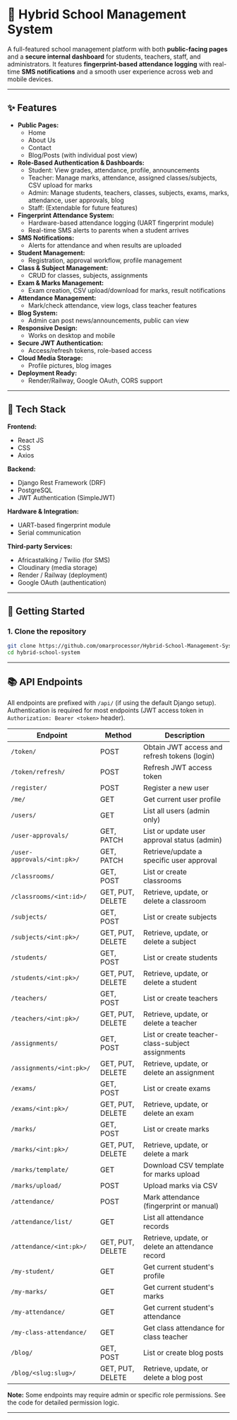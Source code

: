 # 🏫 Hybrid School Management System

A full-featured school management platform with both **public-facing pages** and a **secure internal dashboard** for students, teachers, staff, and administrators. It features **fingerprint-based attendance logging** with real-time **SMS notifications** and a smooth user experience across web and mobile devices.

---

## ✨ Features

- **Public Pages:**
  - Home
  - About Us
  - Contact
  - Blog/Posts (with individual post view)
- **Role-Based Authentication & Dashboards:**
  - Student: View grades, attendance, profile, announcements
  - Teacher: Manage marks, attendance, assigned classes/subjects, CSV upload for marks
  - Admin: Manage students, teachers, classes, subjects, exams, marks, attendance, user approvals, blog
  - Staff: (Extendable for future features)
- **Fingerprint Attendance System:**
  - Hardware-based attendance logging (UART fingerprint module)
  - Real-time SMS alerts to parents when a student arrives
- **SMS Notifications:**
  - Alerts for attendance and when results are uploaded
- **Student Management:**
  - Registration, approval workflow, profile management
- **Class & Subject Management:**
  - CRUD for classes, subjects, assignments
- **Exam & Marks Management:**
  - Exam creation, CSV upload/download for marks, result notifications
- **Attendance Management:**
  - Mark/check attendance, view logs, class teacher features
- **Blog System:**
  - Admin can post news/announcements, public can view
- **Responsive Design:**
  - Works on desktop and mobile
- **Secure JWT Authentication:**
  - Access/refresh tokens, role-based access
- **Cloud Media Storage:**
  - Profile pictures, blog images
- **Deployment Ready:**
  - Render/Railway, Google OAuth, CORS support

---

## 🧰 Tech Stack

**Frontend:**
- React JS
- CSS
- Axios

**Backend:**
- Django Rest Framework (DRF)
- PostgreSQL
- JWT Authentication (SimpleJWT)

**Hardware & Integration:**
- UART-based fingerprint module
- Serial communication

**Third-party Services:**
- Africastalking / Twilio (for SMS)
- Cloudinary (media storage)
- Render / Railway (deployment)
- Google OAuth (authentication)

---

## 🚀 Getting Started

### 1. Clone the repository

```bash
git clone https://github.com/omarprocessor/Hybrid-School-Management-System.git
cd hybrid-school-system
```

---

## 📚 API Endpoints

All endpoints are prefixed with `/api/` (if using the default Django setup). Authentication is required for most endpoints (JWT access token in `Authorization: Bearer <token>` header).

| Endpoint | Method | Description |
|----------|--------|-------------|
| `/token/` | POST | Obtain JWT access and refresh tokens (login) |
| `/token/refresh/` | POST | Refresh JWT access token |
| `/register/` | POST | Register a new user |
| `/me/` | GET | Get current user profile |
| `/users/` | GET | List all users (admin only) |
| `/user-approvals/` | GET, PATCH | List or update user approval status (admin) |
| `/user-approvals/<int:pk>/` | GET, PATCH | Retrieve/update a specific user approval |
| `/classrooms/` | GET, POST | List or create classrooms |
| `/classrooms/<int:id>/` | GET, PUT, DELETE | Retrieve, update, or delete a classroom |
| `/subjects/` | GET, POST | List or create subjects |
| `/subjects/<int:pk>/` | GET, PUT, DELETE | Retrieve, update, or delete a subject |
| `/students/` | GET, POST | List or create students |
| `/students/<int:pk>/` | GET, PUT, DELETE | Retrieve, update, or delete a student |
| `/teachers/` | GET, POST | List or create teachers |
| `/teachers/<int:pk>/` | GET, PUT, DELETE | Retrieve, update, or delete a teacher |
| `/assignments/` | GET, POST | List or create teacher-class-subject assignments |
| `/assignments/<int:pk>/` | GET, PUT, DELETE | Retrieve, update, or delete an assignment |
| `/exams/` | GET, POST | List or create exams |
| `/exams/<int:pk>/` | GET, PUT, DELETE | Retrieve, update, or delete an exam |
| `/marks/` | GET, POST | List or create marks |
| `/marks/<int:pk>/` | GET, PUT, DELETE | Retrieve, update, or delete a mark |
| `/marks/template/` | GET | Download CSV template for marks upload |
| `/marks/upload/` | POST | Upload marks via CSV |
| `/attendance/` | POST | Mark attendance (fingerprint or manual) |
| `/attendance/list/` | GET | List all attendance records |
| `/attendance/<int:pk>/` | GET, PUT, DELETE | Retrieve, update, or delete an attendance record |
| `/my-student/` | GET | Get current student's profile |
| `/my-marks/` | GET | Get current student's marks |
| `/my-attendance/` | GET | Get current student's attendance |
| `/my-class-attendance/` | GET | Get class attendance for class teacher |
| `/blog/` | GET, POST | List or create blog posts |
| `/blog/<slug:slug>/` | GET, PUT, DELETE | Retrieve, update, or delete a blog post |

**Note:** Some endpoints may require admin or specific role permissions. See the code for detailed permission logic.

---
